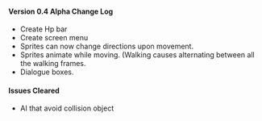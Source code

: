 <h4>Version 0.4 Alpha Change Log</h4>
<ul>
	<li>Create Hp bar</li>
	<li>Create screen menu</li>
	<li>Sprites can now change directions upon movement.</li>
	<li>Sprites animate while moving. (Walking causes alternating between all the walking frames.</li>
	<li>Dialogue boxes.</li>
</ul>

<h4>Issues Cleared</h4>
<ul>
	<li>AI that avoid collision object</li>
</ul>
